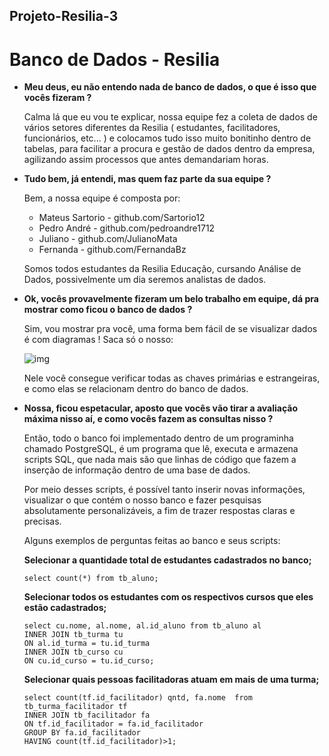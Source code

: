 ## Projeto-Resilia-3
# Banco de Dados - Resilia
- **Meu deus, eu não entendo nada de banco de dados, o que é isso que vocês fizeram ?**

   Calma lá que eu vou te explicar, nossa equipe fez a coleta de dados de vários setores diferentes da Resilia ( estudantes, facilitadores, funcionários, etc... )
   e colocamos tudo isso muito bonitinho dentro de tabelas, para facilitar a procura e gestão de dados dentro da empresa, agilizando assim processos que antes
   demandariam horas.

- **Tudo bem, já entendi, mas quem faz parte da sua equipe ?**

   Bem, a nossa equipe é composta por:
  
   - Mateus Sartorio - github.com/Sartorio12
   - Pedro André - github.com/pedroandre1712
   - Juliano - github.com/JulianoMata
   - Fernanda - github.com/FernandaBz
  
   Somos todos estudantes da Resilia Educação, cursando Análise de Dados, possivelmente um dia seremos analistas de dados.
 
 - **Ok, vocês provavelmente fizeram um belo trabalho em equipe, dá pra mostrar como ficou o banco de dados ?**
 
   Sim, vou mostrar pra você, uma forma bem fácil de se visualizar dados é com diagramas ! Saca só o nosso:
   
   ![img](https://i.imgur.com/Qn5SHxe.png) 
   
   Nele você consegue verificar todas as chaves primárias e estrangeiras, e como elas se relacionam dentro do banco de dados.
   
 - **Nossa, ficou espetacular, aposto que vocês vão tirar a avaliação máxima nisso aí, e como vocês fazem as consultas nisso ?**
 
   Então, todo o banco foi implementado dentro de um programinha chamado PostgreSQL, é um programa que lê, executa e armazena
   scripts SQL, que nada mais são que linhas de código que fazem a inserção de informação dentro de uma base de dados.
   
   Por meio desses scripts, é possível tanto inserir novas informações, visualizar o que contém o nosso banco e fazer pesquisas
   absolutamente personalizáveis, a fim de trazer respostas claras e precisas.
   
   Alguns exemplos de perguntas feitas ao banco e seus scripts:
   
   **Selecionar a quantidade total de estudantes cadastrados no banco;**
   ```
   select count(*) from tb_aluno;
   ```

   **Selecionar todos os estudantes com os respectivos cursos que eles estão cadastrados;**
   ```
   select cu.nome, al.nome, al.id_aluno from tb_aluno al
   INNER JOIN tb_turma tu
   ON al.id_turma = tu.id_turma
   INNER JOIN tb_curso cu
   ON cu.id_curso = tu.id_curso;
   ```
  
   **Selecionar quais pessoas facilitadoras atuam em mais de uma turma;**
   ```
   select count(tf.id_facilitador) qntd, fa.nome  from tb_turma_facilitador tf
   INNER JOIN tb_facilitador fa
   ON tf.id_facilitador = fa.id_facilitador
   GROUP BY fa.id_facilitador
   HAVING count(tf.id_facilitador)>1;
   ```

